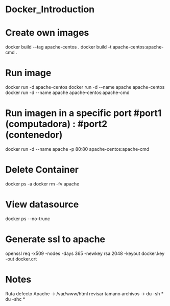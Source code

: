 # Docker_Introduction



# Create own images
docker build --tag apache-centos .
docker build -t apache-centos:apache-cmd .

# Run image
docker run -d apache-centos
docker run -d --name apache apache-centos 
docker run -d --name apache apache-centos:apache-cmd

# Run imagen in a specific port #port1 (computadora) : #port2 (contenedor)  
docker run -d --name apache -p 80:80 apache-centos:apache-cmd

# Delete Container
docker ps -a
docker rm -fv apache

# View datasource

docker ps --no-trunc


# Generate ssl to apache

openssl req -x509 -nodes -days 365 -newkey rsa:2048 -keyout docker.key -out docker.crt

# Notes

Ruta defecto Apache -> /var/www/html 
revisar tamano archivos -> du -sh *   du -shc *

